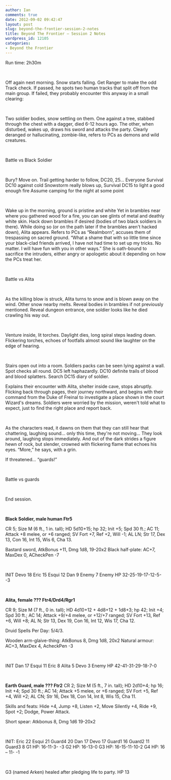 ```yaml
---
author: Ian
comments: true
date: 2012-09-02 09:42:47
layout: post
slug: beyond-the-frontier-session-2-notes
title: Beyond The Frontier – Session 2 Notes
wordpress_id: 12105
categories:
- Beyond the Frontier
---
```


Run time: 2h30m

&nbsp;

Off again next morning. Snow starts falling.
Get Ranger to make the odd Track check. If passed, he spots two human tracks that split off from the main group. If failed, they probably encounter this anyway in a small clearing:

&nbsp;

Two soldier bodies, snow settling on them. One against a tree, stabbed through the chest with a dagger, died 6-12 hours ago. The other, when disturbed, wakes up, draws his sword and attacks the party. Clearly deranged or hallucinating, zombie-like, refers to PCs as demons and wild creatures.

&nbsp;

Battle vs Black Soldier

&nbsp;

Bury? Move on.
Trail getting harder to follow, DC20, 25...
Everyone Survival DC10 against cold
Snowstorm really blows up, Survival DC15 to light a good enough fire
Assume camping for the night at some point

&nbsp;

Wake up in the morning, ground is pristine and white
Yet in brambles near where you gathered wood for a fire, you can see glints of metal and deathly white skin.
Hack down brambles if desired (bodies of two black soldiers in there). While doing so (or on the path later if the brambles aren't hacked down), Alita appears.
Refers to PCs as “Realmborn”, accuses them of trespassing on sacred ground.
“What a shame that with so little time since your black-clad friends arrived, I have not had time to set up my tricks. No matter. I will have fun with you in other ways.”
She is oath-bound to sacrifice the intruders, either angry or apologetic about it depending on how the PCs treat her.

&nbsp;

Battle vs Alita

&nbsp;

As the killing blow is struck, Alita turns to snow and is blown away on the wind. Other snow nearby melts. Reveal bodies in brambles if not previously mentioned. Reveal dungeon entrance, one soldier looks like he died crawling his way out.

&nbsp;

Venture inside, lit torches. Daylight dies, long spiral steps leading down. Flickering torches, echoes of footfalls almost sound like laughter on the edge of hearing.

&nbsp;

Stairs open out into a room. Soldiers packs can be seen lying against a wall. Spot checks all round. DC5 left haphazardly. DC10 definite trails of blood and blood splatters. Search DC15 diary of soldier.

Explains their encounter with Alita, shelter inside cave, stops abruptly.
Flicking back through pages, their journey northward, and begins with their command from the Duke of Freinal to investigate a place shown in the court Wizard's dreams. Soldiers were worried by the mission, weren't told what to expect, just to find the right place and report back.

&nbsp;

As the characters read, it dawns on them that they can still hear that chattering, laughing sound... only this time, they're not moving...
They look around, laughing stops immediately. And out of the dark strides a figure hewn of rock, but slender, crowned with flickering flame that echoes his eyes.
“More,” he says, with a grin.

If threatened... “guards!”

&nbsp;

Battle vs guards

&nbsp;

End session.

&nbsp;

<strong>Black Soldier, male human Ftr5</strong>

CR 5; Size M (6 ft., 1 in. tall); HD
5d10+15; hp 32; Init +5; Spd 30 ft.; AC 11; Attack +8 melee,
or +6 ranged; SV Fort +7, Ref +2, Will -1; AL LN; Str 17,
Dex 13, Con 16, Int 15, Wis 6, Cha 13.

Bastard sword, AtkBonus +11, Dmg 1d8, 19-20x2
Black half-plate: AC+7, MaxDex 0, ACheckPen -7

&nbsp;

INIT Devo 18 Eric 15 Esqui 12 Dan 9 Enemy 7
Enemy HP 32-25-19-17-12-5- -3

&nbsp;

<strong>Alita, female ??? Ftr4/Drd4/Rgr1</strong>

CR 9; Size M (7 ft., 0 in.
tall); HD 4d10+12 + 4d8+12 + 1d8+3; hp 42; Init +4; Spd 30
ft.; AC 14;
Attack +9/+4 melee, or +12/+7 ranged; SV Fort
+13, Ref +6, Will +8; AL N; Str 13, Dex 19, Con 16, Int 12,
Wis 17, Cha 12.

Druid Spells Per Day: 5/4/3.

Wooden arm-glaive-thing: AtkBonus 8, Dmg 1d8, 20x2
Natural armour: AC+3, MaxDex 4, AcheckPen -3

&nbsp;

INIT Dan 17 Esqui 11 Eric 8 Alita 5 Devo 3
Enemy HP 42-41-31-29-18-7-0

&nbsp;

<strong>Earth Guard, male ??? Ftr2</strong>
CR 2; Size M (5 ft., 7 in. tall);
HD 2d10+4; hp 16; Init +4; Spd 30 ft.; AC 14; Attack +5
melee, or +6 ranged; SV Fort +5, Ref +4, Will +2; AL CN; Str
16, Dex 18, Con 14, Int 8, Wis 15, Cha 11.

Skills and feats: Hide +4, Jump +8, Listen +2, Move
Silently +4, Ride +9, Spot +2; Dodge, Power Attack.

Short spear: Atkbonus 8, Dmg 1d6 19-20x2

&nbsp;

INIT: Eric 22 Esqui 21 Guard4 20 Dan 17 Devo 17 Guard1 16 Guard2 11 Guard3 8
G1 HP: 16-11-3- -3
G2 HP: 16-13-0
G3 HP: 16-15-11-10-2
G4 HP: 16 – 11- -1

&nbsp;

G3 (named Arken) healed after pledging life to party. HP 13